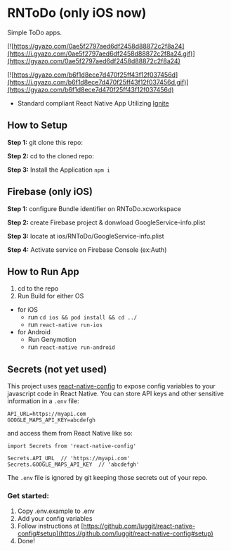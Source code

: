 #  RNToDo (only iOS now)

Simple ToDo apps.

[![https://gyazo.com/0ae5f2797aed6df2458d88872c2f8a24](https://i.gyazo.com/0ae5f2797aed6df2458d88872c2f8a24.gif)](https://gyazo.com/0ae5f2797aed6df2458d88872c2f8a24)


[![https://gyazo.com/b6f1d8ece7d470f25ff43f12f037456d](https://i.gyazo.com/b6f1d8ece7d470f25ff43f12f037456d.gif)](https://gyazo.com/b6f1d8ece7d470f25ff43f12f037456d)

* Standard compliant React Native App Utilizing [Ignite](https://github.com/infinitered/ignite)

## How to Setup

**Step 1:** git clone this repo:

**Step 2:** cd to the cloned repo:

**Step 3:** Install the Application `npm i`

## Firebase (only iOS)

**Step 1:** configure Bundle identifier on RNToDo.xcworkspace

**Step 2:** create Firebase project & donwload GoogleService-info.plist

**Step 3:** locate at ios/RNToDo/GoogleService-info.plist

**Step 4:** Activate service on Firebase Console (ex:Auth)

## How to Run App

1. cd to the repo
2. Run Build for either OS
  * for iOS
    * run `cd ios && pod install && cd ../`
    * run `react-native run-ios`
  * for Android
    * Run Genymotion
    * run `react-native run-android`

## Secrets (not yet used)

This project uses [react-native-config](https://github.com/luggit/react-native-config) to expose config variables to your javascript code in React Native. You can store API keys
and other sensitive information in a `.env` file:

```
API_URL=https://myapi.com
GOOGLE_MAPS_API_KEY=abcdefgh
```

and access them from React Native like so:

```
import Secrets from 'react-native-config'

Secrets.API_URL  // 'https://myapi.com'
Secrets.GOOGLE_MAPS_API_KEY  // 'abcdefgh'
```

The `.env` file is ignored by git keeping those secrets out of your repo.

### Get started:
1. Copy .env.example to .env
2. Add your config variables
3. Follow instructions at [https://github.com/luggit/react-native-config#setup](https://github.com/luggit/react-native-config#setup)
4. Done!